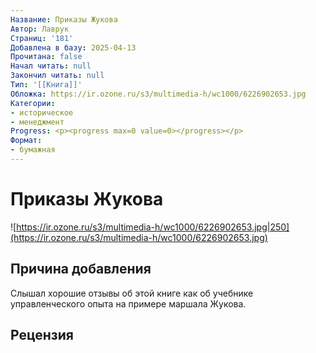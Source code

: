 ```yaml
---
Название: Приказы Жукова
Автор: Лаврук
Страниц: '181'
Добавлена в базу: 2025-04-13
Прочитана: false
Начал читать: null
Закончил читать: null
Тип: '[[Книга]]'
Обложка: https://ir.ozone.ru/s3/multimedia-h/wc1000/6226902653.jpg
Категории:
- историческое
- менеджмент
Progress: <p><progress max=0 value=0></progress></p>
Формат:
- бумажная
---
```

# Приказы Жукова

![https://ir.ozone.ru/s3/multimedia-h/wc1000/6226902653.jpg|250](https://ir.ozone.ru/s3/multimedia-h/wc1000/6226902653.jpg)

## Причина добавления

Слышал хорошие отзывы об этой книге как об учебнике управленческого опыта на примере маршала Жукова.

## Рецензия
